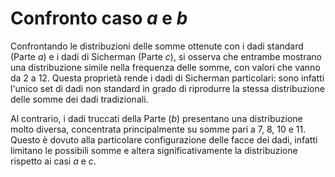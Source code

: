# Confronto caso $a$ e $b$

Confrontando le distribuzioni delle somme ottenute con i dadi standard (Parte $a$) e i dadi di Sicherman (Parte $c$), si osserva che entrambe mostrano una distribuzione simile nella frequenza delle somme, con valori che vanno da 2 a 12. Questa proprietà rende i dadi di Sicherman particolari: sono infatti l'unico set di dadi non standard in grado di riprodurre la stessa distribuzione delle somme dei dadi tradizionali. 

Al contrario, i dadi truccati della Parte ($b$) presentano una distribuzione molto diversa, concentrata principalmente su somme pari a 7, 8, 10 e 11. Questo è dovuto alla particolare configurazione delle facce dei dadi, infatti limitano le possibili somme e altera significativamente la distribuzione rispetto ai casi $a$ e $c$.

